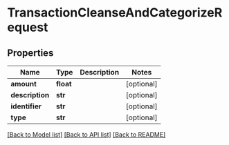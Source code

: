 # TransactionCleanseAndCategorizeRequest

## Properties
Name | Type | Description | Notes
------------ | ------------- | ------------- | -------------
**amount** | **float** |  | [optional] 
**description** | **str** |  | [optional] 
**identifier** | **str** |  | [optional] 
**type** | **str** |  | [optional] 

[[Back to Model list]](../README.md#documentation-for-models) [[Back to API list]](../README.md#documentation-for-api-endpoints) [[Back to README]](../README.md)


